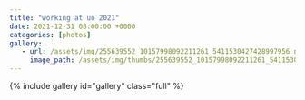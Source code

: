 ```yaml
---
title: "working at uo 2021"
date: 2021-12-31 08:00:00 +0000
categories: [photos]
gallery:
   - url: /assets/img/255639552_10157998092211261_5411530427428997956_n_10157998092226261.jpg
     image_path: /assets/img/thumbs/255639552_10157998092211261_5411530427428997956_n_10157998092226261.png
---
```

{% include gallery id="gallery" class="full" %}